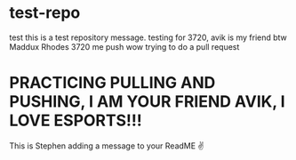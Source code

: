 # test-repo
test
this is a test repository message. testing for 3720, avik is my friend btw
Maddux Rhodes 3720 me push wow
trying to do a pull request

PRACTICING PULLING AND PUSHING, I AM YOUR FRIEND AVIK, I LOVE ESPORTS!!! 
=======
This is Stephen adding a message to your ReadME ✌

